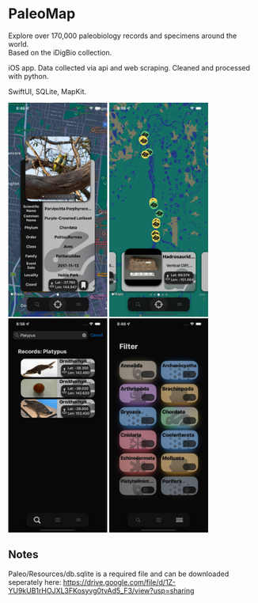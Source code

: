# PaleoMap

Explore over 170,000 paleobiology records and specimens around the world.  
Based on the iDigBio collection. 

iOS app. Data collected via api and web scraping. Cleaned and processed with python. 

SwiftUI, SQLite, MapKit.

<img src="https://raw.githubusercontent.com/haozujz/paleomap/master/ss0.png" width="200" /> <img src="https://raw.githubusercontent.com/haozujz/paleomap/master/ss1.png" width="200" /> <img src="https://raw.githubusercontent.com/haozujz/paleomap/master/ss2.png" width="200" /> <img src="https://raw.githubusercontent.com/haozujz/paleomap/master/ss3.png" width="200" />

## Notes

Paleo/Resources/db.sqlite is a required file and can be downloaded seperately here: https://drive.google.com/file/d/1Z-YU9kUB1rHOJXL3FKosyvg0tvAd5_F3/view?usp=sharing
